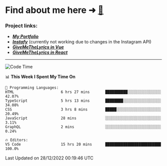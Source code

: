 # Find about me here ➜ [🧑](https://pauabella.dev)

### Project links:
- ***[My Portfolio](https://pauabella.dev)***
- ***[Instafy](https://instafy.me)*** (currently not working due to changes in the Instagram API)
- ***[GiveMeTheLyrics in Vue](https://lyrics.pauabella.dev)***
- ***[GiveMeTheLyrics in React](https://pauabella.dev/GiveMeTheLyrics)***

---
<!--START_SECTION:waka-->
![Code Time](http://img.shields.io/badge/Code%20Time-1%2C758%20hrs%2021%20mins-blue)

📊 **This Week I Spent My Time On** 

```text
💬 Programming Languages: 
HTML                     6 hrs 27 mins       ██████████░░░░░░░░░░░░░░░   42.07% 
TypeScript               5 hrs 13 mins       ████████░░░░░░░░░░░░░░░░░   34.08% 
CSS                      3 hrs 8 mins        █████░░░░░░░░░░░░░░░░░░░░   20.49% 
JavaScript               28 mins             ░░░░░░░░░░░░░░░░░░░░░░░░░   3.11% 
GraphQL                  2 mins              ░░░░░░░░░░░░░░░░░░░░░░░░░   0.24%

🔥 Editors: 
VS Code                  15 hrs 20 mins      █████████████████████████   100.0%

```


 Last Updated on 28/12/2022 00:19:46 UTC
<!--END_SECTION:waka-->
